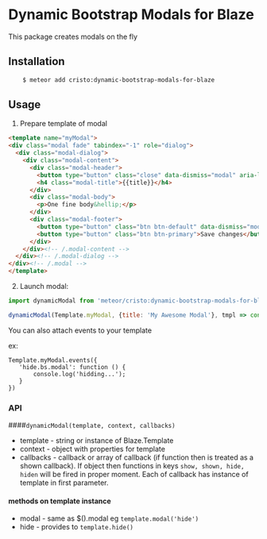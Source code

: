 # Dynamic Bootstrap Modals for Blaze
This package creates modals on the fly

## Installation

```sh
    $ meteor add cristo:dynamic-bootstrap-modals-for-blaze
```
## Usage

1. Prepare template of modal

```html
<template name="myModal">
<div class="modal fade" tabindex="-1" role="dialog">
  <div class="modal-dialog">
    <div class="modal-content">
      <div class="modal-header">
        <button type="button" class="close" data-dismiss="modal" aria-label="Close"><span aria-hidden="true">&times;</span></button>
        <h4 class="modal-title">{{title}}</h4>
      </div>
      <div class="modal-body">
        <p>One fine body&hellip;</p>
      </div>
      <div class="modal-footer">
        <button type="button" class="btn btn-default" data-dismiss="modal">Close</button>
        <button type="button" class="btn btn-primary">Save changes</button>
      </div>
    </div><!-- /.modal-content -->
  </div><!-- /.modal-dialog -->
</div><!-- /.modal -->
</template>
```

2. Launch modal:

```js
import dynamicModal from 'meteor/cristo:dynamic-bootstrap-modals-for-blaze';

dynamicModal(Template.myModal, {title: 'My Awesome Modal'}, tmpl => console.log('shown!', tmpl));
```

You can also attach events to your template

ex:

```
Template.myModal.events({
   'hide.bs.modal': function () {
       console.log('hidding...');
   }
})
```

### API
####`dynamicModal(template, context, callbacks)`

- template - string or instance of Blaze.Template
- context - object with properties for template
- callbacks - callback or array of callback (if function then is treated as a shown callback).
If object then functions in keys `show, shown, hide, hiden` will be fired in proper moment.
Each of callback has instance of template in first parameter.

#### methods on template instance

- modal - same as $().modal
eg `template.modal('hide')`
- hide - provides to `template.hide()`
